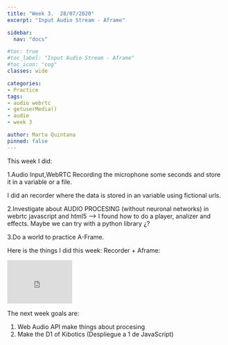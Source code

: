 ```yaml
---
title: "Week 3.  28/07/2020"
excerpt: "Input Audio Stream - Aframe"

sidebar:
  nav: "docs"

#toc: true
#toc_label: "Input Audio Stream - Aframe"
#toc_icon: "cog"
classes: wide

categories:
- Practice
tags:
- audio webrtc
- getuserMedia()
- audio
- week 3

author: Marta Quintana
pinned: false
---
```


This week I did: 

1.Audio Input,WebRTC Recording the microphone some seconds and store it in a variable or a file.

I did an recorder where the data is stored in an variable using fictional urls. 

2.Investigate about AUDIO PROCESING (without neuronal networks) in webrtc javascript and html5 --> I found how to do a player, analizer and effects. Maybe we can try with a python library ¿?

3.Do a world to practice A-Frame. 

Here is the things I did this week: Recorder + Aframe:

<iframe width="150" height="100" src="https://youtube.com/embed/u9aerlWpCdM" frameborder="0" allow="autoplay; encrypted-media" allowfullscreen></iframe>


The next week goals are:

1. Web Audio API make things about procesing
2. Make the D1 of Kibotics (Despliegue a 1 de JavaScript)
